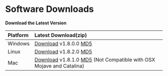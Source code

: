 # Software Downloads

**Download the Latest Version**

| Platform | Latest Download\(zip\) |
| :--- | :--- |
| Windows | [Download](https://drive.google.com/file/d/13ST9Nf1m-7AQv1Bwk0zxcAuhLPR4Gzsh/view?usp=sharing) v1.8.0.0  [MD5](https://printm3d.com/files/software_pro_alpha/Windows/2017-09-21-setup_m3d-V1.8.0.0.exe.md5.txt)|
| Linux | [Download](https://drive.google.com/file/d/1ryinKws8xRMB68SlMt-O7IipBql6VZ3r/view?usp=sharing) v1.8.2.0  [MD5](http://site.printm3d.com/files/software_pro_alpha/Linux/m3drealize_1.8.2-1_amd64.deb.md5.txt) |
| Mac | [Download](https://drive.google.com/file/d/16bBwXL92ssiaaZxWEkezCPE4u97wdiUj/view?usp=sharing) v1.8.1.0  [MD5](http://printm3d.com/files/software_pro_alpha/Mac/2017-10-05-v1.8.1.0-M3D.dmg.md5.txt) \(Not Compatible with OSX Mojave and Catalina\) |




